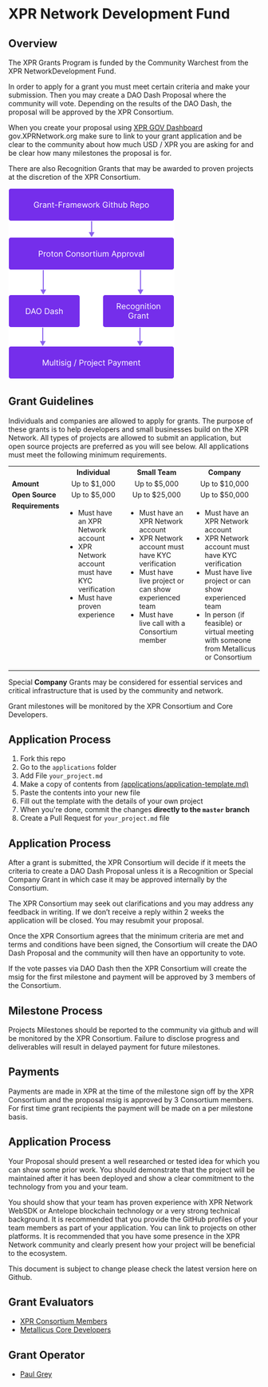 # XPR Network Development Fund
## Overview

The XPR Grants Program is funded by the Community Warchest from the XPR  NetworkDevelopment Fund.

In order to apply for a grant you must meet certain criteria and make your submission. Then you may create a DAO Dash Proposal where the community will vote. Depending on the results of the DAO Dash, the proposal will be approved by the XPR Consortium.

When you create your proposal using [XPR GOV Dashboard](https://gov.xprnetwork.org)
gov.XPRNetwork.org make sure to link to your grant application and be clear to the community about how much USD / XPR you are asking for and be clear how many milestones the proposal is for.

There are also Recognition Grants that may be awarded to proven projects at the discretion of the XPR Consortium.

<img src="img/grant-flow.png" />

## Grant Guidelines

Individuals and companies are allowed to apply for grants. The purpose of these grants is to help developers and small businesses build on the XPR Network. All types of projects are allowed to submit an application, but open source projects are preferred as you will see below. All applications must meet the following minimum requirements.

<table width="100%">
  <tr><th>&nbsp;</th><th>Individual</th><th>Small Team</th><th>Company</th></tr>
  <tr><td><b>Amount</b></td><td align="center">Up to $1,000</td><td align="center">Up to $5,000</td><td align="center">Up to $10,000</td></tr>
  <tr><td><b>Open Source</b></td><td align="center">Up to $5,000</td><td align="center">Up to $25,000</td><td align="center">Up to $50,000</td></tr>
  <tr>
    <td valign="top"><b>Requirements</b></td>
    <td valign="top"><ul><li>Must have an XPR Network account</li><li>XPR Network account must have KYC verification</li><li>Must have proven experience</li></ul></td>
    <td valign="top"><ul><li>Must have an XPR Network account</li><li>XPR Network account must have KYC verification</li><li>Must have live project or can show experienced team</li><li>Must have live call with a Consortium member
</li></ul></td>
    <td valign="top"><ul><li>Must have an XPR Network account</li><li>XPR Network account must have KYC verification</li><li>Must have live project or can show experienced team</li><li>In person (if feasible) or virtual meeting with someone from Metallicus or Consortium</li></ul></td>
  </tr>
</table>

Special **Company** Grants may be considered for essential services and critical infrastructure that is used by the community and network.

Grant milestones will be monitored by the XPR Consortium and Core Developers.

## Application Process

1. Fork this repo 
2. Go to the `applications` folder
3. Add File `your_project.md` 
4. Make a copy of contents from [(applications/application-template.md)](applications/application-template.md) 
5. Paste the contents into your new file
6. Fill out the template with the details of your own project 
7. When you're done, commit the changes **directly to the `master` branch**
8. Create a Pull Request for `your_project.md` file

## Application Process

After a grant is submitted, the XPR Consortium will decide if it meets the criteria to create a DAO Dash Proposal unless it is a Recognition or Special Company Grant in which case it may be approved internally by the Consortium. 

The XPR Consortium may seek out clarifications and you may address any feedback in writing. If we don’t receive a reply within 2 weeks the application will be closed. You may resubmit your proposal.

Once the XPR Consortium agrees that the minimum criteria are met and terms and conditions have been signed, the Consortium will create the DAO Dash Proposal and the community will then have an opportunity to vote. 

If the vote passes via DAO Dash then the XPR Consortium will create the msig for the first milestone and payment will be approved by 3 members of the Consortium.

## Milestone Process

Projects Milestones should be reported to the community via github and will be monitored by the XPR Consortium. Failure to disclose progress and deliverables will result in delayed payment for future milestones.

## Payments

Payments are made in XPR at the time of the milestone sign off by the XPR Consortium and the proposal msig is approved by 3 Consortium members. For first time grant recipients the payment will be made on a per milestone basis.

## Application Process

Your Proposal should present a well researched or tested idea for which you can show some prior work. You should demonstrate that the project will be maintained after it has been deployed and show a clear commitment to the technology from you and your team. 

You should show that your team has proven experience with XPR Network WebSDK or Antelope blockchain technology or a very strong technical background. It is recommended that you provide the GitHub profiles of your team members as part of your application. You can link to projects on other platforms. It is recommended that you have some presence in the XPR Network community and clearly present how your project will be beneficial to the ecosystem.

This document is subject to change please check the latest version here on Github.

## Grant Evaluators

- [XPR Consortium Members](https://xprnetwork.org/governance)
- [Metallicus Core Developers](https://github.com/metallicusdev)

## Grant Operator

- [Paul Grey](https://github.com/paulgnz)

